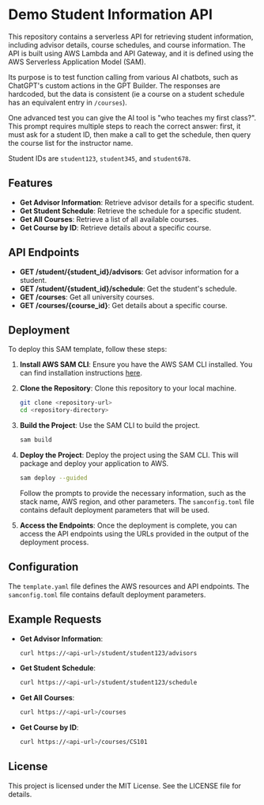 # Demo Student Information API

This repository contains a serverless API for retrieving student information, including advisor details, course schedules, and course information. The API is built using AWS Lambda and API Gateway, and it is defined using the AWS Serverless Application Model (SAM).

Its purpose is to test function calling from various AI chatbots, such as ChatGPT's custom actions in the GPT Builder.  The responses are hardcoded, but the data is consistent (ie a course on a student schedule has an equivalent entry in `/courses`).

One advanced test you can give the AI tool is "who teaches my first class?".  This prompt requires multiple steps to reach the correct answer: first, it must ask for a student ID, then make a call to get the schedule, then query the course list for the instructor name.

Student IDs are `student123`, `student345`, and `student678`.

## Features

- **Get Advisor Information**: Retrieve advisor details for a specific student.
- **Get Student Schedule**: Retrieve the schedule for a specific student.
- **Get All Courses**: Retrieve a list of all available courses.
- **Get Course by ID**: Retrieve details about a specific course.

## API Endpoints

- **GET /student/{student_id}/advisors**: Get advisor information for a student.
- **GET /student/{student_id}/schedule**: Get the student's schedule.
- **GET /courses**: Get all university courses.
- **GET /courses/{course_id}**: Get details about a specific course.

## Deployment

To deploy this SAM template, follow these steps:

1. **Install AWS SAM CLI**: Ensure you have the AWS SAM CLI installed. You can find installation instructions [here](https://docs.aws.amazon.com/serverless-application-model/latest/developerguide/install-sam-cli.html).

2. **Clone the Repository**: Clone this repository to your local machine.

   ```sh
   git clone <repository-url>
   cd <repository-directory>
   ```

3. **Build the Project**: Use the SAM CLI to build the project.

   ```sh
   sam build
   ```

4. **Deploy the Project**: Deploy the project using the SAM CLI. This will package and deploy your application to AWS.

   ```sh
   sam deploy --guided
   ```

   Follow the prompts to provide the necessary information, such as the stack name, AWS region, and other parameters. The `samconfig.toml` file contains default deployment parameters that will be used.

5. **Access the Endpoints**: Once the deployment is complete, you can access the API endpoints using the URLs provided in the output of the deployment process.

## Configuration

The `template.yaml` file defines the AWS resources and API endpoints. The `samconfig.toml` file contains default deployment parameters.

## Example Requests

- **Get Advisor Information**:

  ```sh
  curl https://<api-url>/student/student123/advisors
  ```

- **Get Student Schedule**:

  ```sh
  curl https://<api-url>/student/student123/schedule
  ```

- **Get All Courses**:

  ```sh
  curl https://<api-url>/courses
  ```

- **Get Course by ID**:

  ```sh
  curl https://<api-url>/courses/CS101
  ```

## License

This project is licensed under the MIT License. See the LICENSE file for details.